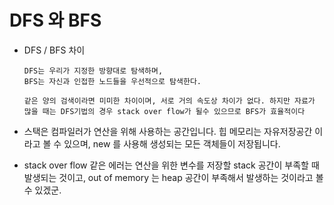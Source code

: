 # DFS 와 BFS



* DFS / BFS 차이

      DFS는 우리가 지정한 방향대로 탐색하며,  
      BFS는 자신과 인접한 노드들을 우선적으로 탐색한다.

      같은 양의 검색이라면 미미한 차이이며, 서로 거의 속도상 차이가 없다. 하지만 자료가 많을 때는 DFS기법의 경우 stack over flow가 될수 있으므로 BFS가 효율적이다

* 스택은 컴파일러가 연산을 위해 사용하는 공간입니다. 힙 메모리는 자유저장공간 이라고 볼 수 있으며, new 를 사용해 생성되는 모든 객체들이 저장됩니다.
* stack over flow 같은 에러는 연산을 위한 변수를 저장할 stack 공간이 부족할 때 발생되는 것이고, out of memory 는 heap 공간이 부족해서 발생하는 것이라고 볼 수 있겠군.

